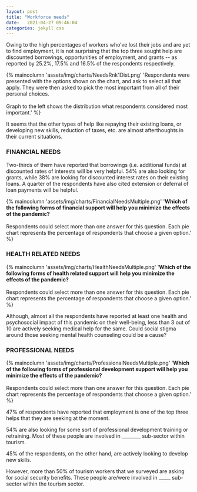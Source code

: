 ```yaml
---
layout: post
title: "Workforce needs"
date:   2021-04-27 09:46:04
categories: jekyll css
---
```


Owing to the high percentages of workers who’ve lost their jobs and are yet to find employment, it is not surprising that the top three sought help are discounted borrowings, opportunities of employment, and grants -- as reported by 25.2%, 17.5% and 16.5% of the respondents respectively. 

{% maincolumn 'assets/img/charts/NeedsRnk1Dist.png' 'Respondents were presented with the options shown on the chart, and ask to select all that apply. They were then asked to pick the most important from all of their personal choices. <br/> <br/>Graph to the left shows the distribution what respondents considered most important.' %}

It seems that the other types of help like repaying their existing loans, or developing new skills, reduction of taxes, etc. are almost afterthoughts in their current situations.


### FINANCIAL NEEDS
Two-thirds of them have reported that borrowings (i.e. additional funds) at discounted rates of interests will be very helpful. 54% are also looking for grants, while 38% are looking for discounted interest rates on their existing loans. A quarter of the respondents have also cited extension or deferral of loan payments will be helpful.

{% maincolumn 'assets/img/charts/FinancialNeedsMultiple.png' '<b>Which of the following forms of financial support will help you minimize the effects of the pandemic?</b> <br/><br/> Respondents could select more than one answer for this question. Each pie chart represents the percentage of respondents that choose a given option.' %}



### HEALTH RELATED NEEDS
{% maincolumn 'assets/img/charts/HealthNeedsMultiple.png' '<b>Which of the following forms of health related support will help you minimize the effects of the pandemic?</b> <br/><br/> Respondents could select more than one answer for this question. Each pie chart represents the percentage of respondents that choose a given option.' %}


Although, almost all the respondents have reported at least one health and psychosocial impact of this pandemic on their well-being, less than 3 out of 10 are actively seeking medical help for the same. Could social stigma around those seeking mental health counseling could be a cause?



### PROFESSIONAL NEEDS
{% maincolumn 'assets/img/charts/ProfessionalNeedsMultiple.png' '<b>Which of the following forms of professional development support will help you minimize the effects of the pandemic?</b> <br/><br/> Respondents could select more than one answer for this question. Each pie chart represents the percentage of respondents that choose a given option.' %}


47% of respondents have reported that employment is one of the top three helps that they are seeking at the moment. 

54% are also looking for some sort of professional development training or retraining. Most of these people are involved in ________ sub-sector within tourism. 


45% of the respondents, on the other hand, are actively looking to develop new skills.

However, more than 50% of tourism workers that we surveyed are asking for social security benefits. These people are/were involved in _____ sub-sector within the tourism sector.
